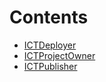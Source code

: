 # Contents
- [ICTDeployer](ICTDeployer.md)
- [ICTProjectOwner](ICTProjectOwner.md)
- [ICTPublisher](ICTPublisher.md)
